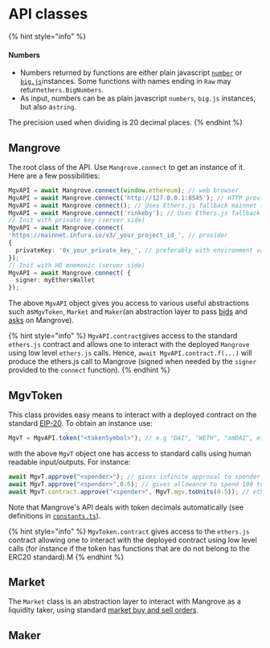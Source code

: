 # API  classes

{% hint style="info" %}
#### Numbers

* Numbers returned by functions are either plain javascript [`number`](https://developer.mozilla.org/fr/docs/Web/JavaScript/Reference/Global\_Objects/Number) or [`big.js`](https://github.com/MikeMcl/big.js/)instances. Some functions with names ending in `Raw` may return`ethers.BigNumbers`.&#x20;
* As input, numbers can be as plain javascript `numbers`, `big.js` instances, but also a`string`.

The precision used when dividing is 20 decimal places.
{% endhint %}

## Mangrove

The root class of the API. Use `Mangrove.connect` to get an instance of it.  Here are a few possibilities:

```typescript
MgvAPI = await Mangrove.connect(window.ethereum); // web browser
MgvAPI = await Mangrove.connect('http://127.0.0.1:8545'); // HTTP provider
MgvAPI = await Mangrove.connect(); // Uses Ethers.js fallback mainnet (for testing only)
MgvAPI = await Mangrove.connect('rinkeby'); // Uses Ethers.js fallback (for testing only)
// Init with private key (server side)
MgvAPI = await Mangrove.connect(
'https://mainnet.infura.io/v3/_your_project_id_', // provider
{
  privateKey: '0x_your_private_key_', // preferably with environment variable
});
// Init with HD mnemonic (server side)
MgvAPI = await Mangrove.connect( {
  signer: myEthersWallet
});
```

The above `MgvAPI`  object gives you access to various useful abstractions such as`MgvToken`, `Market` and `Maker`(an abstraction layer to pass [bids](https://www.investopedia.com/terms/b/bid.asp) and [asks](https://www.investopedia.com/terms/a/ask.asp) on Mangrove).

{% hint style="info" %}
`MgvAPI.contract`gives access to the standard `ethers.js` contract and allows one to interact with the deployed `Mangrove` using low level `ethers.js` calls. Hence, `await MgvAPI.contract.f(...)` will produce the ethers.js call to Mangrove (signed when needed by the `signer` provided to the `connect` function).
{% endhint %}

## MgvToken

This class provides easy means to interact with a deployed contract on the standard [EIP-20](https://eips.ethereum.org/EIPS/eip-20). To obtain an instance use:

```javascript
MgvT = MgvAPI.token("<tokenSymbol>"); // e.g "DAI", "WETH", "amDAI", etc.
```

with the above `MgvT` object one has access to standard calls using human readable input/outputs. For instance:

```javascript
await MgvT.approve("<spender>"); // gives infinite approval to spender
await MgvT.approve("<spender>",0.5); // gives allowance to spend 100 tokens to spender
await MgvT.contract.approve("<spender>", MgvT.mgv.toUnits(0.5)); // ethers.js call
```

Note that Mangrove's API deals with token decimals automatically (see definitions in [`constants.ts`](https://github.com/mangrovedao/mangrove/blob/master/packages/mangrove.js/src/constants.ts)).

{% hint style="info" %}
`MgvToken.contract` gives access to the `ethers.js` contract allowing one to interact with the deployed contract using low level calls (for instance if the token has functions that are do not belong to the ERC20 standard).M
{% endhint %}

## Market

The `Market` class is an abstraction layer to interact with Mangrove as a liquidity taker, using standard [market buy and sell orders](https://www.investopedia.com/terms/m/marketorder.asp).



## Maker

